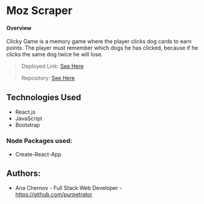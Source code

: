 # Moz Scraper

#### Overview

Clicky Game is a memory game where the player clicks dog cards to earn points. The player must remember which dogs he has clicked, because if he clicks the same dog twice he will lose.

> Deployed Link: [See Here](#)

> Repository: [See Here](https://github.com/purpetrator/Clicky-Game)

## Technologies Used

- React.js
- JavaScript
- Bootstrap

### Node Packages used:

- Create-React-App

## Authors:

- Ana Chernov - Full Stack Web Developer - https://github.com/purpetrator
